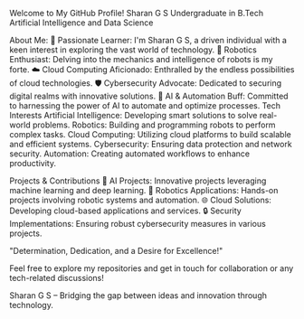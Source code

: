 Welcome to My GitHub Profile!
Sharan G S
Undergraduate in B.Tech Artificial Intelligence and Data Science

About Me:
🌟 Passionate Learner: I'm Sharan G S, a driven individual with a keen interest in exploring the vast world of technology.
🤖 Robotics Enthusiast: Delving into the mechanics and intelligence of robots is my forte.
☁️ Cloud Computing Aficionado: Enthralled by the endless possibilities of cloud technologies.
🛡️ Cybersecurity Advocate: Dedicated to securing digital realms with innovative solutions.
🤖 AI & Automation Buff: Committed to harnessing the power of AI to automate and optimize processes.
Tech Interests
Artificial Intelligence: Developing smart solutions to solve real-world problems.
Robotics: Building and programming robots to perform complex tasks.
Cloud Computing: Utilizing cloud platforms to build scalable and efficient systems.
Cybersecurity: Ensuring data protection and network security.
Automation: Creating automated workflows to enhance productivity.


Projects & Contributions
🚀 AI Projects: Innovative projects leveraging machine learning and deep learning.
🔧 Robotics Applications: Hands-on projects involving robotic systems and automation.
🌐 Cloud Solutions: Developing cloud-based applications and services.
🔒 Security Implementations: Ensuring robust cybersecurity measures in various projects.

"Determination, Dedication, and a Desire for Excellence!"

Feel free to explore my repositories and get in touch for collaboration or any tech-related discussions!

Sharan G S – Bridging the gap between ideas and innovation through technology.
